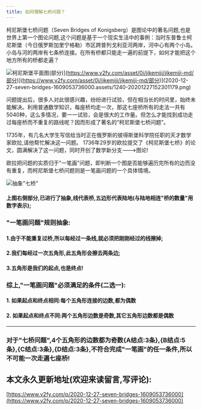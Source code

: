 ```yaml
---
title: 如何理解七桥问题？
---
```




柯尼斯堡七桥问题（Seven Bridges of Konigsberg）是图论中的著名问题,也是世界上第一个图论问题,这个问题是基于一个现实生活中的事例：当时东普鲁士柯尼斯堡（今日俄罗斯加里宁格勒）市区跨普列戈利亚河两岸，河中心有两个小岛。小岛与河的两岸有七条桥连接。在所有桥都只能走一遍的前提下，如何才能把这个地方所有的桥都走遍？


![柯尼斯堡平面图(部分)](https://www.v2fy.com/asset/0i/jikemiji/jikemiji-md/部分)](https://www.v2fy.com/asset/0i/jikemiji/jikemiji-md/部分)](https://www.v2fy.com/asset/0i/jikemiji/jikemiji-md/部分)](2020-12-27-seven-bridges-1609053736000.assets/1240-20201227152301179.png)

问题提出后，很多人对此很感兴趣，纷纷进行试验，但在相当长的时间里，始终未能解决。利用普通数学知识，每座桥均走一次，那这七座桥所有的走法一共有5040种，这么多情况，要一一试验，会是很大的工作量。但怎么才能找到成功走过每座桥而不重复的路线呢？因而形成了著名的“柯尼斯堡七桥问题”。

1735年，有几名大学生写信给当时正在俄罗斯的彼得斯堡科学院任职的天才数学家欧拉,请他帮忙解决这一问题。
1736年29岁的欧拉提交了《柯尼斯堡七桥》的论文，圆满解决了这一问题，同时开创了数学新分支--->图论!

欧拉把问题的实质归于"一笔画"问题，即判断一个图是否能够遍历完所有的边而没有重复，而柯尼斯堡七桥问题则是一笔画问题的一个具体情境。

![抽象"七桥"](https://www.v2fy.com/asset/0i/jikemiji/jikemiji-md/2020-12-27-seven-bridges-1609053736000.assets/1240-20201227152301286.png)

#### 上图右侧部分,已进行了抽象,线代表桥,五边形代表陆地(与陆地相连"桥的数量"用数字表示);



### "一笔画问题"规则抽象:

#### 1.由于不能重复过桥,所以每经过一条线,就必须把刚刚经过的线擦掉;

#### 2.我们每经过一次五角形,此五角形会擦去两条边;

#### 3.五角形是我们的起点,也是终点!

### 综上,"一笔画问题"必须满足的条件(二选一):

#### 1. 如果起点和终点相同:每个五角形连接的边数,都为偶数
#### 2. 如果起点和终点不同:两个五角形边数是奇数,其它五角形边数都是偶数

----

### 对于"七桥问题",4个五角形的边数都为奇数{A结点:3条},{B结点:5条},{C结点:3条},{D结点:3条},不符合完成"一笔画"的任一条件,所以不可能一次走遍七座桥!





## 本文永久更新地址(欢迎来读留言,写评论):

[https://www.v2fy.com/p/2020-12-27-seven-bridges-1609053736000](https://www.v2fy.com/p/2020-12-27-seven-bridges-1609053736000)
